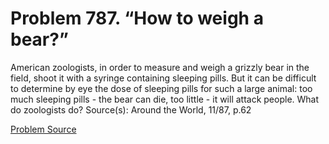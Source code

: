 # Problem 787. “How to weigh a bear?”

American zoologists, in order to measure and weigh a grizzly bear in the field, shoot it with a syringe containing sleeping pills. But it can be difficult to determine by eye the dose of sleeping pills for such a large animal: too much sleeping pills - the bear can die, too little - it will attack people. What do zoologists do? Source(s): Around the World, 11/87, p.62

[Problem Source](https://www.trizland.ru/tasks/5387/)